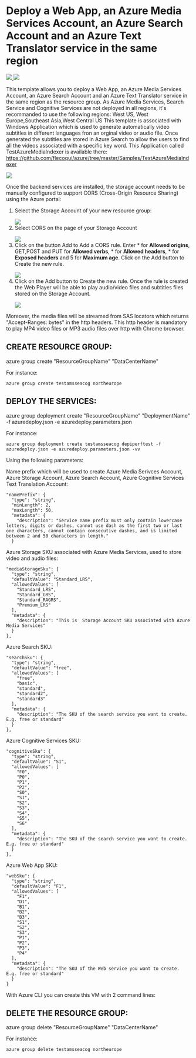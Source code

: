 # Deploy a Web App, an Azure Media Services Account, an Azure Search Account and an Azure Text Translator service in the same region

<a href="https://portal.azure.com/#create/Microsoft.Template/uri/https%3A%2F%2Fraw.githubusercontent.com%2Fflecoqui%2Fazure%2Fmaster%2Fazure-quickstart-templates%2F101-speech-luis-search%2Fazuredeploy.json" target="_blank">
    <img src="http://azuredeploy.net/deploybutton.png"/>
</a>
<a href="http://armviz.io/#/?load=https%3A%2F%2Fraw.githubusercontent.com%2Fflecoqui%2Fazure%2Fmaster%2Fazure-quickstart-templates%2F101-speech-luis-search%2Fazuredeploy.json" target="_blank">
    <img src="http://armviz.io/visualizebutton.png"/>
</a>


This template allows you to deploy  a Web App, an Azure Media Services Account, an Azure Search Account and an Azure Text Translator service in the same region as the resource group.
As Azure Media Services, Search Service and Cognitive Services are not deployed in all regions, it's recommanded to use the following regions:
West US, West Europe,Southeast Asia,West Central US 
This template is associated with Windows Application which is used to generate automatically video subtitles in different languages fron an orginal video or audio file. Once generated the subtitles are stored in Azure Search to allow the users to find all the videos associated with a specific key word.
This Application called TestAzureMediaIndexer is available there:
https://github.com/flecoqui/azure/tree/master/Samples/TestAzureMediaIndexer 


![](https://raw.githubusercontent.com/flecoqui/azure/master/azure-quickstart-templates/101-speech-luis-search/Docs/1-architecture.png)


Once the backend services are installed, the storage account needs to be manually configured to support CORS (Cross-Origin Resource Sharing) using the Azure portal:

1. Select the Storage Account of your new resource group:</p>
![](https://raw.githubusercontent.com/flecoqui/azure/master/azure-quickstart-templates/101-speech-luis-search/Docs/cors-0.png)
2. Select CORS on the page of your Storage Account</p>
![](https://raw.githubusercontent.com/flecoqui/azure/master/azure-quickstart-templates/101-speech-luis-search/Docs/cors-1.png)
3. Click on the button Add to Add a CORS rule. Enter  * for **Allowed origins**, GET,POST and PUT for **Allowed verbs**, * for **Allowed headers**, * for **Exposed headers** and 5 for **Maximum age**.
Click on the Add button to Create the new rule.</p>
![](https://raw.githubusercontent.com/flecoqui/azure/master/azure-quickstart-templates/101-speech-luis-search/Docs/cors-2.png)
4. Click on the Add button to Create the new rule. Once the rule is created the Web Player will be able to play audio/video files and subtitles files stored on the Storage Account.</p>
![](https://raw.githubusercontent.com/flecoqui/azure/master/azure-quickstart-templates/101-speech-luis-search/Docs/cors-3.png)


Moreover, the media files will be streamed from SAS locators which returns "Accept-Ranges: bytes" in the http headers. This http header is mandatory to play MP4 video files or MP3 audio files over http with Chrome browser.


## CREATE RESOURCE GROUP:
azure group create "ResourceGroupName" "DataCenterName"

For instance:

    azure group create testamsseacog northeurope

## DEPLOY THE SERVICES:
azure group deployment create "ResourceGroupName" "DeploymentName"  -f azuredeploy.json -e azuredeploy.parameters.json

For instance:

    azure group deployment create testamsseacog depiperftest -f azuredeploy.json -e azuredeploy.parameters.json -vv
 

Using the following parameters:

Name prefix which will be used to create Azure Media Serivces Account, Azure Storage Account,  Azure Search Account, Azure Cognitive Services Text Translation Account:

    "namePrefix": {
      "type": "string",
      "minLength": 2,
      "maxLength": 50,
      "metadata": {
        "description": "Service name prefix must only contain lowercase letters, digits or dashes, cannot use dash as the first two or last one characters, cannot contain consecutive dashes, and is limited between 2 and 50 characters in length."
      }

Azure Storage SKU associated with Azure Media Services, used to store video and audio files:

    "mediaStorageSku": {
      "type": "string",
      "defaultValue": "Standard_LRS",
      "allowedValues": [
        "Standard_LRS",
        "Standard_GRS",
        "Standard_RAGRS",
        "Premium_LRS"
      ],
      "metadata": {
        "description": "This is  Storage Account SKU associated with Azure Media Services"
      }
    },

Azure Search SKU:

    "searchSku": {
      "type": "string",
      "defaultValue": "free",
      "allowedValues": [
        "free",
        "basic",
        "standard",
        "standard2",
        "standard3"
      ],
      "metadata": {
        "description": "The SKU of the search service you want to create. E.g. free or standard"
      }
    },

Azure Cognitive Services SKU:

    "cognitiveSku": {
      "type": "string",
      "defaultValue": "S1",
      "allowedValues": [
        "F0",
        "P0",
        "P1",
        "P2",
        "S0",
        "S1",
        "S2",
        "S3",
        "S4",
        "S5",
        "S6"
      ],
      "metadata": {
        "description": "The SKU of the search service you want to create. E.g. free or standard"
      }
    },

Azure Web App SKU:

    "webSku": {
      "type": "string",
      "defaultValue": "F1",
      "allowedValues": [
        "F1",
        "D1",
        "B1",
        "B2",
        "B3",
        "S1",
        "S2",
        "S3",
        "P1",
        "P2",
        "P3",
        "P4"
      ],
      "metadata": {
        "description": "The SKU of the Web service you want to create. E.g. free or standard"
      }
    }


With Azure CLI you can create this VM with 2 command lines:



## DELETE THE RESOURCE GROUP:
azure group delete "ResourceGroupName" "DataCenterName"

For instance:

    azure group delete testamsseacog northeurope

